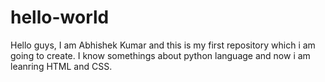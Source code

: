 # hello-world
Hello guys, I am Abhishek Kumar and this is my first repository which i am going to create.
I know somethings about python language and now i am leanring HTML and CSS.
